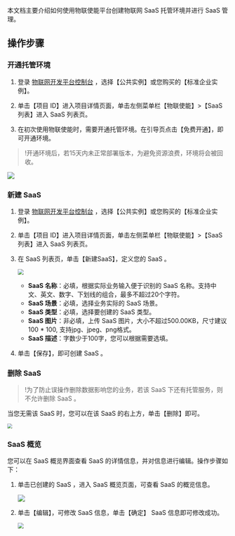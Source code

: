 本文档主要介绍如何使用物联使能平台创建物联网 SaaS 托管环境并进行 SaaS 管理。

## 操作步骤

### 开通托管环境

1. 登录 [物联网开发平台控制台](https://console.cloud.tencent.com/iotexplorer) ，选择【公共实例】或您购买的【标准企业实例】。

2. 单击【项目 ID】进入项目详情页面，单击左侧菜单栏【物联使能】>【SaaS 列表】进入 SaaS 列表页。

3. 在初次使用物联使能时，需要开通托管环境。在引导页点击【免费开通】，即可开通环境。

> !开通环境后，若15天内未正常部署版本，为避免资源浪费，环境将会被回收。

![](https://qcloudimg.tencent-cloud.cn/raw/ad98a7f6ee4924f38b730e58cb34f899.png)

### 新建 SaaS

1. 登录 [物联网开发平台控制台](https://console.cloud.tencent.com/iotexplorer) ，选择【公共实例】或您购买的【标准企业实例】。

2. 单击【项目 ID】进入项目详情页面，单击左侧菜单栏【物联使能】>【SaaS 列表】进入 SaaS 列表页。

3. 在 SaaS 列表页，单击【新建SaaS】，定义您的 SaaS 。
   
   <img src="https://main.qcloudimg.com/raw/8564e0e2b972386b20babe4b202296fa.png" style="zoom: 80%;"></img>
   
   - **SaaS 名称**：必填，根据实际业务输入便于识别的 SaaS 名称。支持中文、英文、数字、下划线的组合，最多不超过20个字符。
   - **SaaS 场景**：必填，选择业务实际的 SaaS 场景。
   - **SaaS 类型**：必填，选择要创建的 SaaS 类型。
   - **SaaS 图片**：非必填，上传 SaaS 图片，大小不超过500.00KB，尺寸建议100 * 100, 支持jpg、jpeg、png格式。
   - **SaaS 描述**：字数少于100字，您可以根据需要选填。

4. 单击【保存】，即可创建 SaaS 。

### 删除 SaaS

> !为了防止误操作删除数据影响您的业务，若该 SaaS 下还有托管服务，则不允许删除 SaaS 。

当您无需该 SaaS 时，您可以在该 SaaS 的右上方，单击【删除】即可。

<img src="https://main.qcloudimg.com/raw/0577c32c76b0e2b57c7617456e1f4278.png" style="zoom: 67%;"></img>

### SaaS 概览

您可以在 SaaS 概览界面查看 SaaS 的详情信息，并对信息进行编辑。操作步骤如下：

1. 单击已创建的 SaaS ，进入 SaaS 概览页面，可查看 SaaS 的概览信息。
   
   ![](https://qcloudimg.tencent-cloud.cn/raw/5a996d2ce4a0d58c25547fe57baa4c60.png)

2. 单击【编辑】，可修改 SaaS 信息，单击【确定】 SaaS 信息即可修改成功。
   
   <img src="https://main.qcloudimg.com/raw/2dbcbb3f5bd4f39cae743368d9781d5f.png" style="zoom: 80%;"></img>
